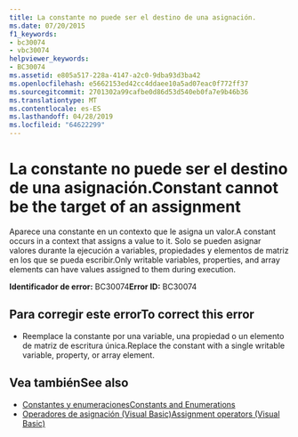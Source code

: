 ```yaml
---
title: La constante no puede ser el destino de una asignación.
ms.date: 07/20/2015
f1_keywords:
- bc30074
- vbc30074
helpviewer_keywords:
- BC30074
ms.assetid: e805a517-228a-4147-a2c0-9dba93d3ba42
ms.openlocfilehash: e5662153ed42cc4ddaee10a5ad07eac0f772ff37
ms.sourcegitcommit: 2701302a99cafbe0d86d53d540eb0fa7e9b46b36
ms.translationtype: MT
ms.contentlocale: es-ES
ms.lasthandoff: 04/28/2019
ms.locfileid: "64622299"
---
```

# <a name="constant-cannot-be-the-target-of-an-assignment"></a><span data-ttu-id="d80ce-102">La constante no puede ser el destino de una asignación.</span><span class="sxs-lookup"><span data-stu-id="d80ce-102">Constant cannot be the target of an assignment</span></span>
<span data-ttu-id="d80ce-103">Aparece una constante en un contexto que le asigna un valor.</span><span class="sxs-lookup"><span data-stu-id="d80ce-103">A constant occurs in a context that assigns a value to it.</span></span> <span data-ttu-id="d80ce-104">Solo se pueden asignar valores durante la ejecución a variables, propiedades y elementos de matriz en los que se pueda escribir.</span><span class="sxs-lookup"><span data-stu-id="d80ce-104">Only writable variables, properties, and array elements can have values assigned to them during execution.</span></span>  
  
 <span data-ttu-id="d80ce-105">**Identificador de error:** BC30074</span><span class="sxs-lookup"><span data-stu-id="d80ce-105">**Error ID:** BC30074</span></span>  
  
## <a name="to-correct-this-error"></a><span data-ttu-id="d80ce-106">Para corregir este error</span><span class="sxs-lookup"><span data-stu-id="d80ce-106">To correct this error</span></span>  
  
- <span data-ttu-id="d80ce-107">Reemplace la constante por una variable, una propiedad o un elemento de matriz de escritura única.</span><span class="sxs-lookup"><span data-stu-id="d80ce-107">Replace the constant with a single writable variable, property, or array element.</span></span>  
  
## <a name="see-also"></a><span data-ttu-id="d80ce-108">Vea también</span><span class="sxs-lookup"><span data-stu-id="d80ce-108">See also</span></span>

- [<span data-ttu-id="d80ce-109">Constantes y enumeraciones</span><span class="sxs-lookup"><span data-stu-id="d80ce-109">Constants and Enumerations</span></span>](../../visual-basic/programming-guide/language-features/constants-enums/index.md)
- [<span data-ttu-id="d80ce-110">Operadores de asignación (Visual Basic)</span><span class="sxs-lookup"><span data-stu-id="d80ce-110">Assignment operators (Visual Basic)</span></span>](~/docs/visual-basic/language-reference/operators/assignment-operators.md)
